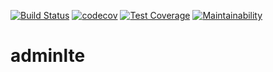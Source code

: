 [![Build Status](https://travis-ci.org/xuqplus/adminlte.svg?branch=master)](https://travis-ci.org/xuqplus/adminlte)
[![codecov](https://codecov.io/gh/xuqplus/adminlte/branch/master/graph/badge.svg)](https://codecov.io/gh/xuqplus/adminlte)
[![Test Coverage](https://api.codeclimate.com/v1/badges/dd0b208811012fd26626/test_coverage)](https://codeclimate.com/github/xuqplus/adminlte/test_coverage)
[![Maintainability](https://api.codeclimate.com/v1/badges/dd0b208811012fd26626/maintainability)](https://codeclimate.com/github/xuqplus/adminlte/maintainability)

# adminlte
